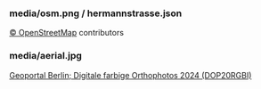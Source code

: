 ### media/osm.png / hermannstrasse.json

[© OpenStreetMap](https://www.openstreetmap.org/copyright) contributors

### media/aerial.jpg

[Geoportal Berlin; Digitale farbige Orthophotos 2024 (DOP20RGBI)](https://gdi.berlin.de/geonetwork/srv/ger/catalog.search#/metadata/01e2749e-7dca-3492-8f95-29d360c3f1aa)
